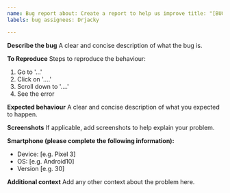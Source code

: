 ```yaml
---
name: Bug report about: Create a report to help us improve title: "[BUG]: Title goes here"
labels: bug assignees: Drjacky

---
```


**Describe the bug**
A clear and concise description of what the bug is.

**To Reproduce**
Steps to reproduce the behaviour:

1. Go to '...'
2. Click on '....'
3. Scroll down to '....'
4. See the error

**Expected behaviour**
A clear and concise description of what you expected to happen.

**Screenshots**
If applicable, add screenshots to help explain your problem.

**Smartphone (please complete the following information):**

- Device: [e.g. Pixel 3]
- OS: [e.g. Android10]
- Version [e.g. 30]

**Additional context**
Add any other context about the problem here.
